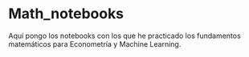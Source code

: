 # Math_notebooks
Aquí pongo los notebooks con los que he practicado los fundamentos matemáticos para Econometría y Machine Learning.
